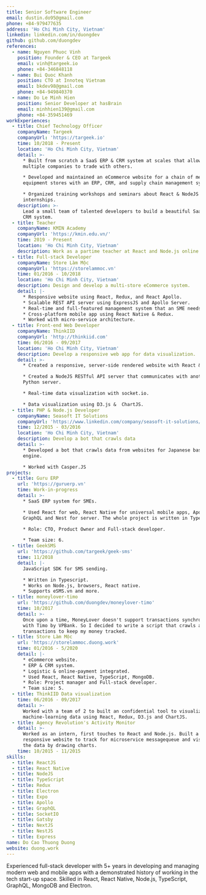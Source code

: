 ```yaml
---
title: Senior Software Engineer
email: dustin.do95@gmail.com
phone: +84-979477635
address: 'Ho Chi Minh City, Vietnam'
linkedin: linkedin.com/in/duongdev
github: github.com/duongdev
references:
  - name: Nguyen Phuoc Vinh
    position: Founder & CEO at Targeek
    email: vinh@targeek.io
    phone: +84-346848118
  - name: Bui Quoc Khanh
    position: CTO at Innoteq Vietnam
    email: bkdev98@gmail.com
    phone: +84-949840370
  - name: Do Le Minh Hien
    position: Senior Developer at hasBrain
    email: minhhien139@gmail.com
    phone: +84-359451469
workExperiences:
  - title: Chief Technology Officer
    companyName: Targeek
    companyUrl: 'https://targeek.io'
    time: 10/2018 - Present
    location: 'Ho Chi Minh City, Vietnam'
    detail: >-
      * Built from scratch a SaaS ERP & CRM system at scales that allows
      multiple companies to trade with others.

      * Developed and maintained an eCommerce website for a chain of mechanical
      equipment stores with an ERP, CRM, and supply chain management system.

      * Organized training workshops and seminars about React & NodeJS for
      internships.
    description: >-
      Lead a small team of talented developers to build a beautiful SaaS ERP &
      CRM system.
  - title: Teacher
    companyName: KMIN Academy
    companyUrl: 'https://kmin.edu.vn/'
    time: 2019 - Present
    location: 'Ho Chi Minh City, Vietnam'
    description: Work as a partime teacher at React and Node.js online and offline courses.
  - title: Full-stack Developer
    companyName: Store Làm Mộc
    companyUrl: 'https://storelammoc.vn'
    time: 01/2016 - 10/2018
    location: 'Ho Chi Minh City, Vietnam'
    description: Design and develop a multi-store eCommerce system.
    detail: |-
      * Responsive website using React, Redux, and React Apollo.
      * Scalable REST API server using ExpressJS and Apollo Server.
      * Real-time and full-featured management system that an SME needs.
      * Cross-platform mobile app using React Native & Redux.
      * Worked with micro-service architecture.
  - title: Front-end Web Developer
    companyName: ThinkIID
    companyUrl: 'http://thinkiid.com'
    time: 06/2016 - 09/2017
    location: 'Ho Chi Minh City, Vietnam'
    description: Develop a responsive web app for data visualization.
    detail: >-
      * Created a responsive, server-side rendered website with React & Redux.

      * Created a NodeJS RESTful API server that communicates with another
      Python server.

      * Real-time data visualization with socket.io.

      * Data visualization using D3.js &  ChartJS.
  - title: PHP & Node.js Developer
    companyName: Seasoft IT Solutions
    companyUrl: 'https://www.linkedin.com/company/seasoft-it-solutions/'
    time: 12/2015 - 03/2016
    location: 'Ho Chi Minh City, Vietnam'
    description: Develop a bot that crawls data
    detail: >-
      * Developed a bot that crawls data from websites for Japanese based search
      engine.

      * Worked with Casper.JS
projects:
  - title: Guru ERP
    url: 'https://guruerp.vn'
    time: Work-in-progress
    detail: >-
      * SaaS ERP system for SMEs.

      * Used React for web, React Native for universal mobile apps, Apollo for
      GraphQL and Nest for server. The whole project is written in TypeScript.

      * Role: CTO, Product Owner and Full-stack developer.

      * Team size: 6.
  - title: GeekSMS
    url: 'https://github.com/targeek/geek-sms'
    time: 11/2018
    detail: |-
      JavaScript SDK for SMS sending.

      * Written in Typescript. 
      * Works on Node.js, browsers, React native. 
      * Supports eSMS.vn and more.
  - title: moneylover-timo
    url: 'https://github.com/duongdev/moneylover-timo'
    time: 10/2017
    detail: >-
      Once upon a time, MoneyLover doesn't support transactions synchrozation
      with Timo by VPBank. So I decided to write a script that crawls and syncs
      transactions to keep my money tracked.
  - title: Store Làm Mộc
    url: 'https://storelammoc.duong.work'
    time: 01/2016 - 5/2020
    detail: |-
      * eCommerce website.
      * ERP & CRM system.
      * Logistic & online-payment integrated.
      * Used React, React Native, TypeScript, MongoDB.
      * Role: Project manager and Full-stack developer.
      * Team size: 5.
  - title: ThinkIID Data visualization
    time: 06/2016 - 09/2017
    detail: >-
      Worked with a team of 2 to built an confidential tool to visualize the
      machine-learning data using React, Redux, D3.js and ChartJS.
  - title: Agency Revolution's Activity Monitor
    detail: >-
      Worked as an intern, first touches to React and Node.js. Built a
      responsive website to track for microservice messagequeue and visualized
      the data by drawing charts.
    time: 10/2015 - 11/2015
skills:
  - title: ReactJS
  - title: React Native
  - title: NodeJS
  - title: TypeScript
  - title: Redux
  - title: Electron
  - title: Expo
  - title: Apollo
  - title: GraphQL
  - title: SocketIO
  - title: Gatsby
  - title: NextJS
  - title: NestJS
  - title: Express
name: Do Cao Thuong Duong
website: duong.work
---
```

Experienced full-stack developer with 5+ years in developing and managing modern web and mobile apps with a demonstrated history of working in the tech start-up space. Skilled in React, React Native, Node.js, TypeScript, GraphQL, MongoDB and Electron.